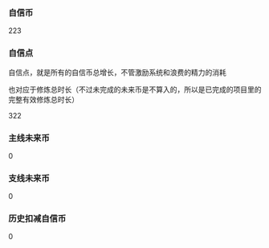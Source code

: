 ### 自信币
223

### 自信点
自信点，就是所有的自信币总增长，不管激励系统和浪费的精力的消耗

也对应于修炼总时长（不过未完成的未来币是不算入的，所以是已完成的项目里的完整有效修炼总时长）

322

### 主线未来币
0

### 支线未来币
0

### 历史扣减自信币
0
